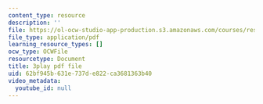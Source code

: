 ```yaml
---
content_type: resource
description: ''
file: https://ol-ocw-studio-app-production.s3.amazonaws.com/courses/res-9-003-brains-minds-and-machines-summer-course-summer-2015/62bf945b631e737de822ca3681363b40_fmmRyV9ObkU.pdf
file_type: application/pdf
learning_resource_types: []
ocw_type: OCWFile
resourcetype: Document
title: 3play pdf file
uid: 62bf945b-631e-737d-e822-ca3681363b40
video_metadata:
  youtube_id: null
---
```


